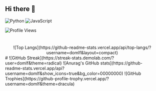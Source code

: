 ## Hi there 👋

![Python](https://img.shields.io/badge/-Python-333?style=flat&logo=python)
![JavaScript](https://img.shields.io/badge/-JavaScript-333?style=flat&logo=javascript)





![Profile Views](https://komarev.com/ghpvc/?username=domlf&color=blueviolet)


#
<center>
![Top Langs](https://github-readme-stats.vercel.app/api/top-langs/?username=domlf&layout=compact)
</center>
#
![GitHub Streak](https://streak-stats.demolab.com/?user=domlf&theme=radical)
![Anurag's GitHub stats](https://github-readme-stats.vercel.app/api?username=domlf&show_icons=true&bg_color=00000000)
![GitHub Trophies](https://github-profile-trophy.vercel.app/?username=domlf&theme=dracula)
